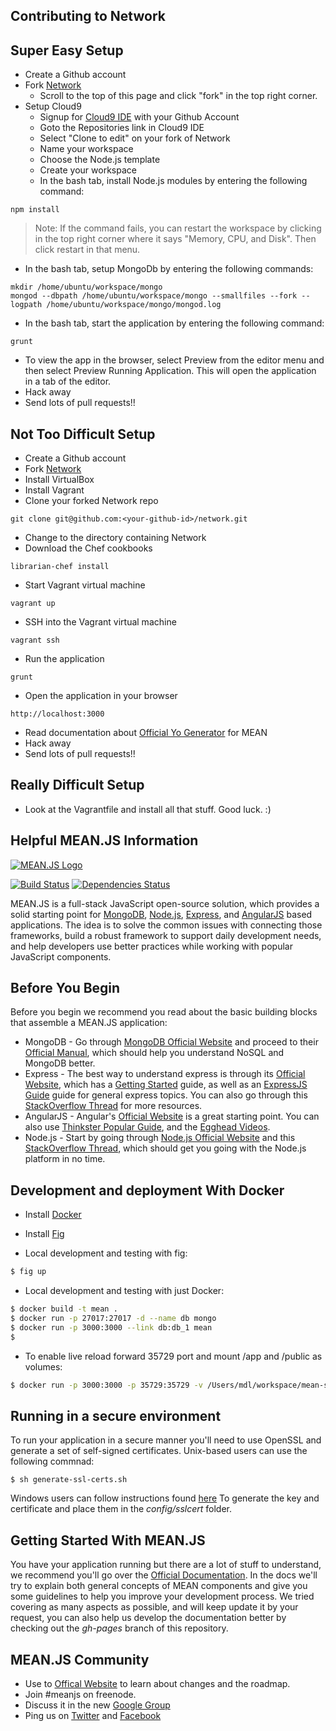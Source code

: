 ## Contributing to Network

## Super Easy Setup
* Create a Github account
* Fork [Network](https://github.com/edbirmingham/network)
  * Scroll to the top of this page and click "fork" in the top right corner. 
* Setup Cloud9
  * Signup for [Cloud9 IDE](http://c9.io) with your Github Account
  * Goto the Repositories link in Cloud9 IDE
  * Select "Clone to edit" on your fork of Network
  * Name your workspace
  * Choose the Node.js template
  * Create your workspace
  * In the bash tab, install Node.js modules by entering the following command:
```
npm install
```
> Note: If the command fails, you can restart the workspace by clicking in the top right corner where it says "Memory, CPU, and Disk". Then click restart in that menu. 

  * In the bash tab, setup MongoDb by entering the following commands:
```
mkdir /home/ubuntu/workspace/mongo
mongod --dbpath /home/ubuntu/workspace/mongo --smallfiles --fork --logpath /home/ubuntu/workspace/mongo/mongod.log
```
  * In the bash tab, start the application by entering the following command:
```
grunt
```
  * To view the app in the browser, select Preview from the editor menu and then select Preview Running Application.  This will open the application in a tab of the editor.
* Hack away
* Send lots of pull requests!!

## Not Too Difficult Setup
* Create a Github account
* Fork [Network](https://github.com/edbirmingham/network)
* Install VirtualBox
* Install Vagrant
* Clone your forked Network repo
```
git clone git@github.com:<your-github-id>/network.git
```
* Change to the directory containing Network
* Download the Chef cookbooks
```
librarian-chef install
```
* Start Vagrant virtual machine
```
vagrant up
```
* SSH into the Vagrant virtual machine
```
vagrant ssh
```
* Run the application
```
grunt
```
* Open the application in your browser
```
http://localhost:3000
```
* Read documentation about [Official Yo Generator](http://meanjs.org/generator.html) for MEAN
* Hack away
* Send lots of pull requests!!

## Really Difficult Setup
* Look at the Vagrantfile and install all that stuff.  Good luck.  :)

## Helpful MEAN.JS Information
[![MEAN.JS Logo](http://meanjs.org/img/logo-small.png)](http://meanjs.org/)

[![Build Status](https://travis-ci.org/meanjs/mean.svg?branch=master)](https://travis-ci.org/meanjs/mean)
[![Dependencies Status](https://david-dm.org/meanjs/mean.svg)](https://david-dm.org/meanjs/mean)

MEAN.JS is a full-stack JavaScript open-source solution, which provides a solid starting point for [MongoDB](http://www.mongodb.org/), [Node.js](http://www.nodejs.org/), [Express](http://expressjs.com/), and [AngularJS](http://angularjs.org/) based applications. The idea is to solve the common issues with connecting those frameworks, build a robust framework to support daily development needs, and help developers use better practices while working with popular JavaScript components. 

## Before You Begin 
Before you begin we recommend you read about the basic building blocks that assemble a MEAN.JS application: 
* MongoDB - Go through [MongoDB Official Website](http://mongodb.org/) and proceed to their [Official Manual](http://docs.mongodb.org/manual/), which should help you understand NoSQL and MongoDB better.
* Express - The best way to understand express is through its [Official Website](http://expressjs.com/), which has a [Getting Started](http://expressjs.com/starter/installing.html) guide, as well as an [ExpressJS Guide](http://expressjs.com/guide/error-handling.html) guide for general express topics. You can also go through this [StackOverflow Thread](http://stackoverflow.com/questions/8144214/learning-express-for-node-js) for more resources.
* AngularJS - Angular's [Official Website](http://angularjs.org/) is a great starting point. You can also use [Thinkster Popular Guide](http://www.thinkster.io/), and the [Egghead Videos](https://egghead.io/).
* Node.js - Start by going through [Node.js Official Website](http://nodejs.org/) and this [StackOverflow Thread](http://stackoverflow.com/questions/2353818/how-do-i-get-started-with-node-js), which should get you going with the Node.js platform in no time.


## Development and deployment With Docker

* Install [Docker](http://www.docker.com/)
* Install [Fig](https://github.com/orchardup/fig)

* Local development and testing with fig: 
```bash
$ fig up
```

* Local development and testing with just Docker:
```bash
$ docker build -t mean .
$ docker run -p 27017:27017 -d --name db mongo
$ docker run -p 3000:3000 --link db:db_1 mean
$
```

* To enable live reload forward 35729 port and mount /app and /public as volumes:
```bash
$ docker run -p 3000:3000 -p 35729:35729 -v /Users/mdl/workspace/mean-stack/mean/public:/home/mean/public -v /Users/mdl/workspace/mean-stack/mean/app:/home/mean/app --link db:db_1 mean
```

## Running in a secure environment
To run your application in a secure manner you'll need to use OpenSSL and generate a set of self-signed certificates. Unix-based users can use the following commnad: 
```
$ sh generate-ssl-certs.sh
```
Windows users can follow instructions found [here](http://www.websense.com/support/article/kbarticle/How-to-use-OpenSSL-and-Microsoft-Certification-Authority)
To generate the key and certificate and place them in the *config/sslcert* folder.

## Getting Started With MEAN.JS
You have your application running but there are a lot of stuff to understand, we recommend you'll go over the [Official Documentation](http://meanjs.org/docs.html). 
In the docs we'll try to explain both general concepts of MEAN components and give you some guidelines to help you improve your development process. We tried covering as many aspects as possible, and will keep update it by your request, you can also help us develop the documentation better by checking out the *gh-pages* branch of this repository.

## MEAN.JS Community
* Use to [Offical Website](http://meanjs.org) to learn about changes and the roadmap.
* Join #meanjs on freenode.
* Discuss it in the new [Google Group](https://groups.google.com/d/forum/meanjs)
* Ping us on [Twitter](http://twitter.com/meanjsorg) and [Facebook](http://facebook.com/meanjs)

